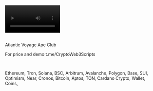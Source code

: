 <video src='https://github.com/user-attachments/assets/054b1ce9-9794-4803-8f0f-c471a47da02f' width=180/><video />
<br />





<br />
Atlantic Voyage Ape Club

For price and demo
t.me/CryptoWeb3Scripts

<br />

Ethereum, Tron, Solana, BSC, Arbitrum, Avalanche, Polygon, Base, SUI, Optimism, Near, Cronos, Bitcoin, Aptos, TON, Cardano
Crypto, Wallet, Coins,
